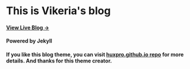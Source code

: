 # This is Vikeria's blog

#### [View Live Blog &rarr;](http://vikeria.github.io)

#### Powered by Jekyll

#### If you like this blog theme, you can visit [huxpro.github.io repo](https://github.com/Huxpro/huxpro.github.io) for more details. And thanks for this theme creator.